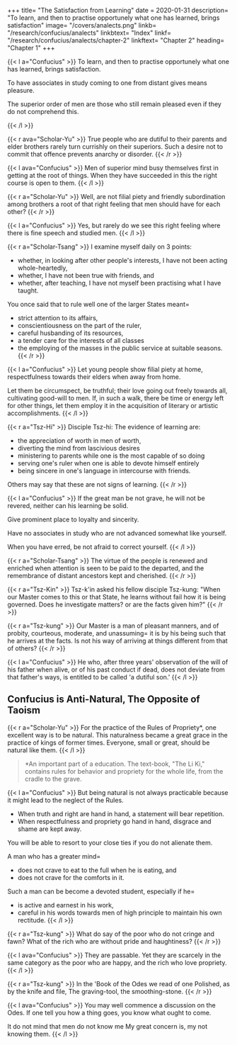 +++
title=  "The Satisfaction from Learning"
date = 2020-01-31
description=  "To learn, and then to practise opportunely what one has learned, brings satisfaction"
image=  "/covers/analects.png"
linkb=  "/research/confucius/analects"
linkbtext=  "Index"
linkf=  "/research/confucius/analects/chapter-2"
linkftext=  "Chapter 2"
heading=  "Chapter 1"
+++


{{< l a="Confucius" >}}
To learn, and then to practise opportunely what one has learned, brings satisfaction.

To have associates in study coming to one from distant gives means pleasure.

The superior order of men are those who still remain pleased even if they do not comprehend this.
<!-- And are not those who, while not comprehending all that is said, still remain not unpleased to hear, men of ?" -->
{{< /l >}}


{{< r ava="Scholar-Yu" >}}
True people who are dutiful to their parents and elder brothers rarely turn currishly on their superiors. Such a desire not to commit that offence prevents anarchy or disorder.
{{< /r >}}

{{< l ava="Confucius" >}}
Men of superior mind busy themselves first in getting at the root of things. When they have succeeded in this the right course is open to them.
{{< /l >}}

{{< r a="Scholar-Yu" >}}
Well, are not filial piety and friendly subordination among brothers a root of that right feeling that men should have for each other?
{{< /r >}}

{{< l a="Confucius" >}}
Yes, but rarely do we see this right feeling where there is fine speech and studied men.
{{< /l >}}


{{< r a="Scholar-Tsang" >}}
I examine myself daily on 3 points:
- whether, in looking after other people's interests, I have not been acting whole-heartedly,
- whether, I have not been true with friends, and
- whether, after teaching, I have not myself been practising what I have taught.

You once said that to rule well one of the larger States meant= 
- strict attention to its affairs,
- conscientiousness on the part of the ruler,
- careful husbanding of its resources,
- a tender care for the interests of all classes
- the employing of the masses in the public service at suitable seasons.
{{< /r >}}

{{< l a="Confucius" >}}
Let young people show filial piety at home, respectfulness towards their elders when away from home.

Let them be circumspect, be truthful; their love going out freely towards all, cultivating good-will to men.
If, in such a walk, there be time or energy left for other things, let them employ it in the acquisition of literary or artistic accomplishments.
{{< /l >}}


{{< r a="Tsz-Hi" >}}
Disciple Tsz-hi: The evidence of learning are:
- the appreciation of worth in men of worth,
- diverting the mind from lascivious desires
- ministering to parents while one is the most capable of so doing
- serving one's ruler when one is able to devote himself entirely
- being sincere in one's language in intercourse with friends.

Others may say that these are not signs of learning.
{{< /r >}}

{{< l a="Confucius" >}}
If the great man be not grave, he will not be revered, neither can his learning be solid.

Give prominent place to loyalty and sincerity.

Have no associates in study who are not advanced somewhat like yourself.

When you have erred, be not afraid to correct yourself.
{{< /l >}}


{{< r a="Scholar-Tsang" >}}
The virtue of the people is renewed and enriched when attention is seen to be paid to the departed, and the remembrance of distant ancestors kept and cherished.
{{< /r >}}

{{< r a="Tsz-Kin" >}}
Tsz-k'in asked his fellow disciple Tsz-kung: "When our Master comes to this or that State, he learns without fail how it is being governed. Does he investigate matters? or are the facts given him?"
{{< /r >}}

{{< r a="Tsz-kung" >}}
Our Master is a man of pleasant manners, and of probity, courteous, moderate, and unassuming=  it is by his being such that he arrives at the facts. Is not his way of arriving at things different from that of others?
{{< /r >}}

{{< l a="Confucius" >}}
He who, after three years' observation of the will of his father when alive, or of his past conduct if dead, does not deviate from that father's ways, is entitled to be called 'a dutiful son.'
{{< /l >}}


## Confucius is Anti-Natural, The Opposite of Taoism

{{< r a="Scholar-Yu" >}}
For the practice of the Rules of Propriety*, one excellent way is to be natural. This naturalness became a great grace in the practice of kings of former times. Everyone, small or great, should be natural like them.
{{< /l >}}

> *An important part of a education. The text-book, "The Li Ki," contains rules for behavior and propriety for the whole life, from the cradle to the grave.


{{< l a="Confucius" >}}
But being natural is not always practicable because it might lead to the neglect of the Rules. 

<!-- It is not so in the case of a person who does things naturally, knowing that he should act so, and yet who neglects to regulate his acts according to the Rules. -->

- When truth and right are hand in hand, a statement will bear repetition. 
- When respectfulness and propriety go hand in hand, disgrace and shame are kept away. 

You will be able to resort to your close ties if you do not alienate them.

<!-- Remove all occasion for alienating those to whom you are bound by close ties, and you have them still to resort to. -->

A man who has a greater mind= 
- does not crave to eat to the full when he is eating, and
- does not crave for the comforts in it.

Such a man can be become a devoted student, especially if he= 
- is active and earnest in his work,
- careful in his words towards men of high principle to maintain his own rectitude.
{{< /l >}}

{{< r a="Tsz-kung"  >}}
What do say of the poor who do not cringe and fawn? What of the rich who are without pride and haughtiness?
{{< /r >}}

{{< l ava="Confucius" >}}
They are passable. Yet they are scarcely in the same category as the poor who are happy, and the rich who love propriety.
{{< /l >}}

{{< r a="Tsz-kung"  >}}
In the 'Book of the Odes we read of one Polished, as by the knife and file, The graving-tool, the smoothing-stone.
{{< /r >}}

{{< l ava="Confucius" >}}
You may well commence a discussion on the Odes. If one tell you how a thing goes, you know what ought to come.

It do not mind that men do not know me
My great concern is, my not knowing them.
{{< /l >}}
